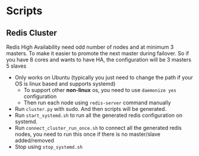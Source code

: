 # Scripts

## Redis Cluster

Redis High Availability need odd number of nodes and at minimum 3 masters. To make it easier to promote the next master during failover.
So if you have 8 cores and wants to have HA, the configuration will be 3 masters 5 slaves

- Only works on Ubuntu (typically you just need to change the path if your OS is linux based and supports systemd)
    - To support other **non-linux** os, you need to use `daemonize yes` configuration
    - Then run each node using `redis-server` command manually
- Run `cluster.py` with sudo. And then scripts will be generated.
- Run `start_systemd.sh` to run all the generated redis configuration on systemd.
- Run `connect_cluster_run_once.sh` to connect all the generated redis nodes, you need to run this once if there is no master/slave added/removed
- Stop using `stop_systemd.sh`
